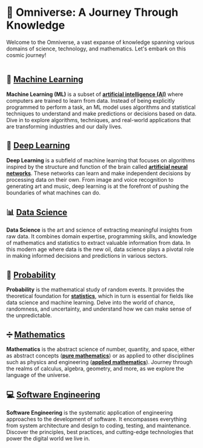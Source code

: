 # 🌌 Omniverse: A Journey Through Knowledge

Welcome to the Omniverse, a vast expanse of knowledge spanning various domains
of science, technology, and mathematics. Let's embark on this cosmic journey!

```{tableofcontents}
```

## 🤖 [Machine Learning](https://en.wikipedia.org/wiki/Machine_learning)

**Machine Learning (ML)** is a subset of
**[artificial intelligence (AI)](https://en.wikipedia.org/wiki/Artificial_intelligence)**
where computers are trained to learn from data. Instead of being explicitly
programmed to perform a task, an ML model uses algorithms and statistical
techniques to understand and make predictions or decisions based on data. Dive
in to explore algorithms, techniques, and real-world applications that are
transforming industries and our daily lives.

## 🧠 [Deep Learning](https://en.wikipedia.org/wiki/Deep_learning)

**Deep Learning** is a subfield of machine learning that focuses on algorithms
inspired by the structure and function of the brain called
**[artificial neural networks](https://en.wikipedia.org/wiki/Artificial_neural_network)**.
These networks can learn and make independent decisions by processing data on
their own. From image and voice recognition to generating art and music, deep
learning is at the forefront of pushing the boundaries of what machines can do.

## 📊 [Data Science](https://en.wikipedia.org/wiki/Data_science)

**Data Science** is the art and science of extracting meaningful insights from
raw data. It combines domain expertise, programming skills, and knowledge of
mathematics and statistics to extract valuable information from data. In this
modern age where data is the new oil, data science plays a pivotal role in
making informed decisions and predictions in various sectors.

## 🎲 [Probability](https://en.wikipedia.org/wiki/Probability)

**Probability** is the mathematical study of random events. It provides the
theoretical foundation for
**[statistics](https://en.wikipedia.org/wiki/Statistics)**, which in turn is
essential for fields like data science and machine learning. Delve into the
world of chance, randomness, and uncertainty, and understand how we can make
sense of the unpredictable.

## ➗ [Mathematics](https://en.wikipedia.org/wiki/Mathematics)

**Mathematics** is the abstract science of number, quantity, and space, either
as abstract concepts
(**[pure mathematics](https://en.wikipedia.org/wiki/Pure_mathematics)**) or as
applied to other disciplines such as physics and engineering
(**[applied mathematics](https://en.wikipedia.org/wiki/Applied_mathematics)**).
Journey through the realms of calculus, algebra, geometry, and more, as we
explore the language of the universe.

## 💻 [Software Engineering](https://en.wikipedia.org/wiki/Software_engineering)

**Software Engineering** is the systematic application of engineering approaches
to the development of software. It encompasses everything from system
architecture and design to coding, testing, and maintenance. Discover the
principles, best practices, and cutting-edge technologies that power the digital
world we live in.
